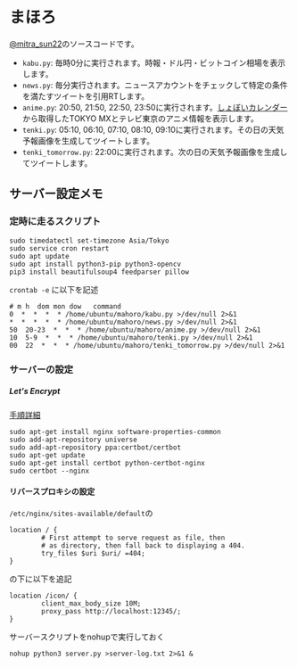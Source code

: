 まほろ
=========

[@mitra_sun22](https://twitter.com/mitra_sun22)のソースコードです。

- `kabu.py`: 毎時0分に実行されます。時報・ドル円・ビットコイン相場を表示します。
- `news.py`: 毎分実行されます。ニュースアカウントをチェックして特定の条件を満たすツイートを引用RTします。
- `anime.py`: 20:50, 21:50, 22:50, 23:50に実行されます。[しょぼいカレンダー](http://cal.syoboi.jp/)から取得したTOKYO MXとテレビ東京のアニメ情報を表示します。
- `tenki.py`: 05:10, 06:10, 07:10, 08:10, 09:10に実行されます。その日の天気予報画像を生成してツイートします。
- `tenki_tomorrow.py`: 22:00に実行されます。次の日の天気予報画像を生成してツイートします。

サーバー設定メモ
----------------
### 定時に走るスクリプト
```
sudo timedatectl set-timezone Asia/Tokyo
sudo service cron restart
sudo apt update
sudo apt install python3-pip python3-opencv
pip3 install beautifulsoup4 feedparser pillow
```

`crontab -e` に以下を記述
```
# m h  dom mon dow   command
0  *  *  *  * /home/ubuntu/mahoro/kabu.py >/dev/null 2>&1
*  *  *  *  * /home/ubuntu/mahoro/news.py >/dev/null 2>&1
50  20-23  *  *  * /home/ubuntu/mahoro/anime.py >/dev/null 2>&1
10  5-9  *  *  * /home/ubuntu/mahoro/tenki.py >/dev/null 2>&1
00  22  *  *  * /home/ubuntu/mahoro/tenki_tomorrow.py >/dev/null 2>&1
```

### サーバーの設定
##### Let's Encrypt
[手順詳細](https://certbot.eff.org/lets-encrypt/ubuntubionic-nginx)
```
sudo apt-get install nginx software-properties-common
sudo add-apt-repository universe
sudo add-apt-repository ppa:certbot/certbot
sudo apt-get update
sudo apt-get install certbot python-certbot-nginx
sudo certbot --nginx
```

#### リバースプロキシの設定
`/etc/nginx/sites-available/default`の
```
location / {
        # First attempt to serve request as file, then
        # as directory, then fall back to displaying a 404.
        try_files $uri $uri/ =404;
}
```
の下に以下を追記
```
location /icon/ {
        client_max_body_size 10M;
        proxy_pass http://localhost:12345/;
}
```

サーバースクリプトをnohupで実行しておく
```
nohup python3 server.py >server-log.txt 2>&1 &
```
